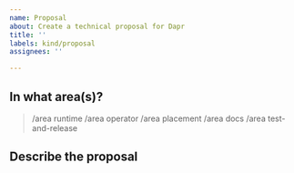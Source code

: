 ```yaml
---
name: Proposal
about: Create a technical proposal for Dapr
title: ''
labels: kind/proposal
assignees: ''

---
```

<!-- If you need to report a security issue please visit https://docs.dapr.io/operations/support/support-security-issues -->
## In what area(s)?

<!-- Remove the '> ' to select -->

> /area runtime
> /area operator
> /area placement
> /area docs
> /area test-and-release
## Describe the proposal
<!-- Please use this for a concrete design proposal for functionality. -->
<!-- If you just want to request a new feature and discuss the possible business value, create a Feature Request. -->
